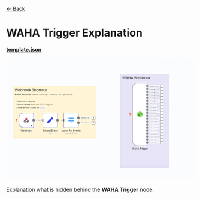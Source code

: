 [<- Back](/)

# WAHA Trigger Explanation
[**template.json**](./template.json)

![](workflow.png)

Explanation what is hidden behind the **WAHA Trigger** node.
